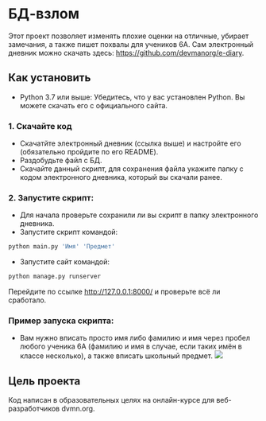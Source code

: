 # БД-взлом

Этот проект позволяет изменять плохие оценки на отличные, убирает замечания, а также пишет похвалы для учеников 6А.
Сам электронный дневник можно скачать здесь: https://github.com/devmanorg/e-diary.

## Как установить

 - Python 3.7 или выше: Убедитесь, что у вас установлен Python. Вы можете скачать его с официального сайта.
 
### 1. Скачайте код
 - Скачатйте электронный дневник (ссылка выше) и настройте его (обязательно пройдите по его README).
 - Раздобудьте файл с БД.
 - Скачайте данный скрипт, для сохранения файла укажите папку с кодом электронного дневника, который вы скачали ранее.

### 2. Запустите скрипт:
 - Для начала проверьте сохранили ли вы скрипт в папку электронного дневника.
 - Запустите скрипт командой:
```bash
python main.py 'Имя' 'Предмет'
```
 - Запустите сайт командой:
```bash
python manage.py runserver
```
Перейдите по ссылке http://127.0.0.1:8000/ и проверьте всё ли сработало.

### Пример запуска скрипта:
 - Вам нужно вписать просто имя либо фамилию и имя через пробел любого ученика 6А (фамилию и имя в случае, если таких имён в классе несколько), а также вписать школьный предмет.
![](https://cdn.picloud.cc/a479a4cf338169c6fdcc73aa42b4caf9.png)

## Цель проекта
Код написан в образовательных целях на онлайн-курсе для веб-разработчиков dvmn.org.
